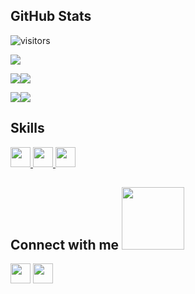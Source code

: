 <h2> GitHub Stats </h2>

![visitors](https://visitor-badge.glitch.me/badge?page_id=PacoGago.PacoGago)

![](https://github-profile-summary-cards.vercel.app/api/cards/profile-details?username=PacoGago&theme=dracula)

![](https://github-profile-summary-cards.vercel.app/api/cards/repos-per-language?username=PacoGago&theme=dracula)![](https://github-profile-summary-cards.vercel.app/api/cards/most-commit-language?username=PacoGago&theme=dracula)

![](https://github-profile-summary-cards.vercel.app/api/cards/stats?username=PacoGago&theme=dracula)![](https://github-profile-summary-cards.vercel.app/api/cards/productive-time?username=PacoGago&theme=dracula) 

<h2> Skills </h2>
<a href= https://github.com/pacogago?tab=repositories&q=&type=&language=java&sort= > <img width ='32px' src ='https://raw.githubusercontent.com/rahulbanerjee26/githubAboutMeGenerator/main/icons/java.svg'> </a>
<a href= https://github.com/pacogago?tab=repositories&q=&type=&language=cpp&sort= > <img width ='32px' src ='https://raw.githubusercontent.com/rahulbanerjee26/githubAboutMeGenerator/main/icons/cpp.svg'> </a>
<a href= https://github.com/pacogago?tab=repositories&q=&type=&language=swift&sort= > <img width ='32px' src ='https://raw.githubusercontent.com/rahulbanerjee26/githubAboutMeGenerator/main/icons/swift.svg'> </a>

<h2> Connect with me <img src='https://raw.githubusercontent.com/ShahriarShafin/ShahriarShafin/main/Assets/handshake.gif' width="100px"> </h2>
<a href = 'https://www.linkedin.com/in/francisco-gago-villanueva-senior-software-developer'> <img width = '32px' align= 'center' src="https://raw.githubusercontent.com/rahulbanerjee26/githubAboutMeGenerator/main/icons/linked-in-alt.svg"/></a> 
<a href = 'https://www.twitter.com/pacogago'> <img width = '32px' align= 'center' src="https://raw.githubusercontent.com/rahulbanerjee26/githubAboutMeGenerator/main/icons/twitter.svg"/></a> 
